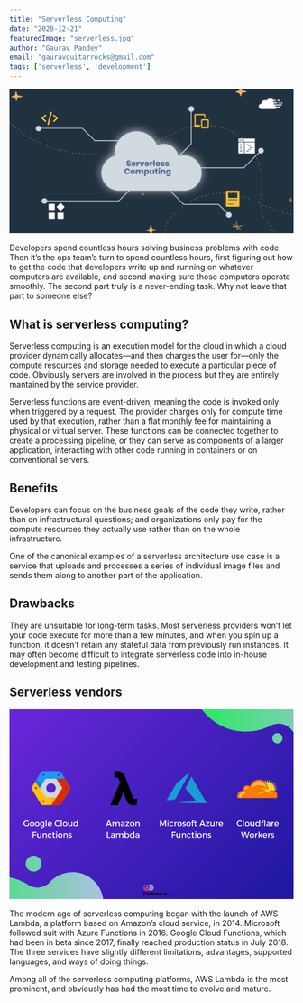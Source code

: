 ```yaml
---
title: "Serverless Computing"
date: "2020-12-21"
featuredImage: "serverless.jpg"
author: "Gaurav Pandey"
email: "gauravguitarrocks@gmail.com"
tags: ['serverless', 'development']
---
```


![serverless computing](serverless.jpg)

Developers spend countless hours solving business problems with code. Then it’s the ops team’s turn to spend countless hours, first figuring out how to get the code that developers write up and running on whatever computers are available, and second making sure those computers operate smoothly. The second part truly is a never-ending task. Why not leave that part to someone else?

## What is serverless computing?

Serverless computing is an execution model for the cloud in which a cloud provider dynamically allocates—and then charges the user for—only the compute resources and storage needed to execute a particular piece of code. Obviously servers are involved in the process but they are entirely mantained by the service provider.

Serverless functions are event-driven, meaning the code is invoked only when triggered by a request. The provider charges only for compute time used by that execution, rather than a flat monthly fee for maintaining a physical or virtual server. These functions can be connected together to create a processing pipeline, or they can serve as components of a larger application, interacting with other code running in containers or on conventional servers.

## Benefits

Developers can focus on the business goals of the code they write, rather than on infrastructural questions; and organizations only pay for the compute resources they actually use rather than on the whole infrastructure.

One of the canonical examples of a serverless architecture use case is a service that uploads and processes a series of individual image files and sends them along to another part of the application.

## Drawbacks

They are unsuitable for long-term tasks. Most serverless providers won’t let your code execute for more than a few minutes, and when you spin up a function, it doesn’t retain any stateful data from previously run instances. It may often become difficult to integrate serverless code into in-house development and testing pipelines.

## Serverless vendors

![serverless vendors](vendors.png)

The modern age of serverless computing began with the launch of AWS Lambda, a platform based on Amazon’s cloud service, in 2014. Microsoft followed suit with Azure Functions in 2016. Google Cloud Functions, which had been in beta since 2017, finally reached production status in July 2018. The three services have slightly different limitations, advantages, supported languages, and ways of doing things.

Among all of the serverless computing platforms, AWS Lambda is the most prominent, and obviously has had the most time to evolve and mature. 